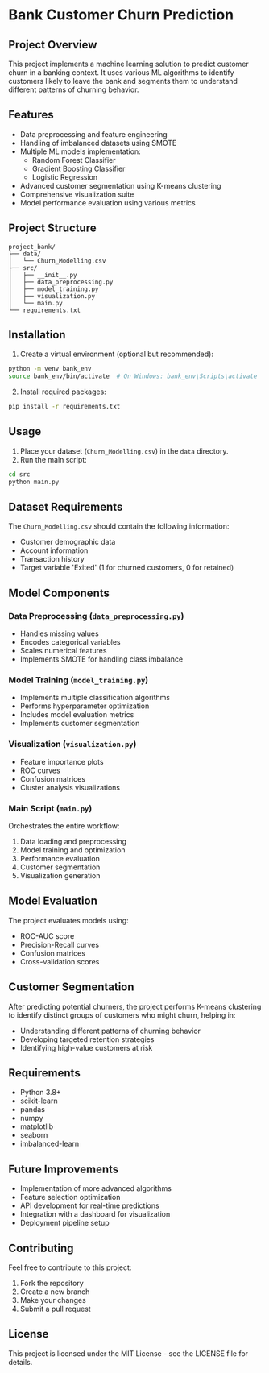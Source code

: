# Bank Customer Churn Prediction

## Project Overview
This project implements a machine learning solution to predict customer churn in a banking context. It uses various ML algorithms to identify customers likely to leave the bank and segments them to understand different patterns of churning behavior.

## Features
- Data preprocessing and feature engineering
- Handling of imbalanced datasets using SMOTE
- Multiple ML models implementation:
  - Random Forest Classifier
  - Gradient Boosting Classifier
  - Logistic Regression
- Advanced customer segmentation using K-means clustering
- Comprehensive visualization suite
- Model performance evaluation using various metrics

## Project Structure
```
project_bank/
├── data/
│   └── Churn_Modelling.csv
├── src/
│   ├── __init__.py
│   ├── data_preprocessing.py
│   ├── model_training.py
│   ├── visualization.py
│   └── main.py
└── requirements.txt
```

## Installation

1. Create a virtual environment (optional but recommended):
```bash
python -m venv bank_env
source bank_env/bin/activate  # On Windows: bank_env\Scripts\activate
```

2. Install required packages:
```bash
pip install -r requirements.txt
```

## Usage

1. Place your dataset (`Churn_Modelling.csv`) in the `data` directory.
2. Run the main script:
```bash
cd src
python main.py
```

## Dataset Requirements
The `Churn_Modelling.csv` should contain the following information:
- Customer demographic data
- Account information
- Transaction history
- Target variable 'Exited' (1 for churned customers, 0 for retained)

## Model Components

### Data Preprocessing (`data_preprocessing.py`)
- Handles missing values
- Encodes categorical variables
- Scales numerical features
- Implements SMOTE for handling class imbalance

### Model Training (`model_training.py`)
- Implements multiple classification algorithms
- Performs hyperparameter optimization
- Includes model evaluation metrics
- Implements customer segmentation

### Visualization (`visualization.py`)
- Feature importance plots
- ROC curves
- Confusion matrices
- Cluster analysis visualizations

### Main Script (`main.py`)
Orchestrates the entire workflow:
1. Data loading and preprocessing
2. Model training and optimization
3. Performance evaluation
4. Customer segmentation
5. Visualization generation

## Model Evaluation
The project evaluates models using:
- ROC-AUC score
- Precision-Recall curves
- Confusion matrices
- Cross-validation scores

## Customer Segmentation
After predicting potential churners, the project performs K-means clustering to identify distinct groups of customers who might churn, helping in:
- Understanding different patterns of churning behavior
- Developing targeted retention strategies
- Identifying high-value customers at risk

## Requirements
- Python 3.8+
- scikit-learn
- pandas
- numpy
- matplotlib
- seaborn
- imbalanced-learn

## Future Improvements
- Implementation of more advanced algorithms
- Feature selection optimization
- API development for real-time predictions
- Integration with a dashboard for visualization
- Deployment pipeline setup

## Contributing
Feel free to contribute to this project:
1. Fork the repository
2. Create a new branch
3. Make your changes
4. Submit a pull request

## License
This project is licensed under the MIT License - see the LICENSE file for details.
